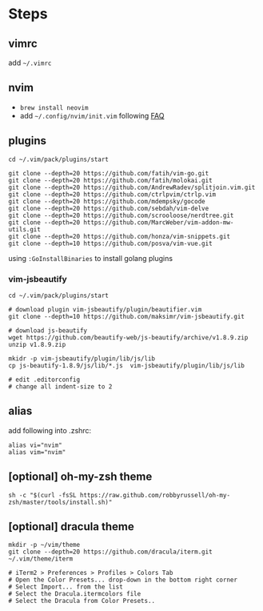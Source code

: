 
# Steps

## vimrc
 add `~/.vimrc`
##  nvim

- `brew install neovim`
- add `~/.config/nvim/init.vim` following [FAQ](https://github.com/neovim/neovim/wiki/FAQ)

## plugins
```
cd ~/.vim/pack/plugins/start 

git clone --depth=20 https://github.com/fatih/vim-go.git 
git clone --depth=20 https://github.com/fatih/molokai.git 
git clone --depth=20 https://github.com/AndrewRadev/splitjoin.vim.git
git clone --depth=20 https://github.com/ctrlpvim/ctrlp.vim 
git clone --depth=20 https://github.com/mdempsky/gocode 
git clone --depth=20 https://github.com/sebdah/vim-delve 
git clone --depth=20 https://github.com/scrooloose/nerdtree.git 
git clone --depth=20 https://github.com/MarcWeber/vim-addon-mw-utils.git
git clone --depth=20 https://github.com/honza/vim-snippets.git
git clone --depth=10 https://github.com/posva/vim-vue.git
```

using `:GoInstallBinaries` to install golang plugins 

### vim-jsbeautify
```
cd ~/.vim/pack/plugins/start 

# download plugin vim-jsbeautify/plugin/beautifier.vim
git clone --depth=10 https://github.com/maksimr/vim-jsbeautify.git

# download js-beautify
wget https://github.com/beautify-web/js-beautify/archive/v1.8.9.zip
unzip v1.8.9.zip 

mkidr -p vim-jsbeautify/plugin/lib/js/lib
cp js-beautify-1.8.9/js/lib/*.js  vim-jsbeautify/plugin/lib/js/lib

# edit .editorconfig
# change all indent-size to 2
```

## alias

add following into .zshrc:
```
alias vi="nvim"
alias vim="nvim"
```

## [optional] oh-my-zsh theme

```
sh -c "$(curl -fsSL https://raw.github.com/robbyrussell/oh-my-zsh/master/tools/install.sh)"
```

## [optional] dracula theme

```
mkdir -p ~/vim/theme
git clone --depth=20 https://github.com/dracula/iterm.git ~/.vim/theme/iterm

# iTerm2 > Preferences > Profiles > Colors Tab
# Open the Color Presets... drop-down in the bottom right corner
# Select Import... from the list
# Select the Dracula.itermcolors file
# Select the Dracula from Color Presets..
```
